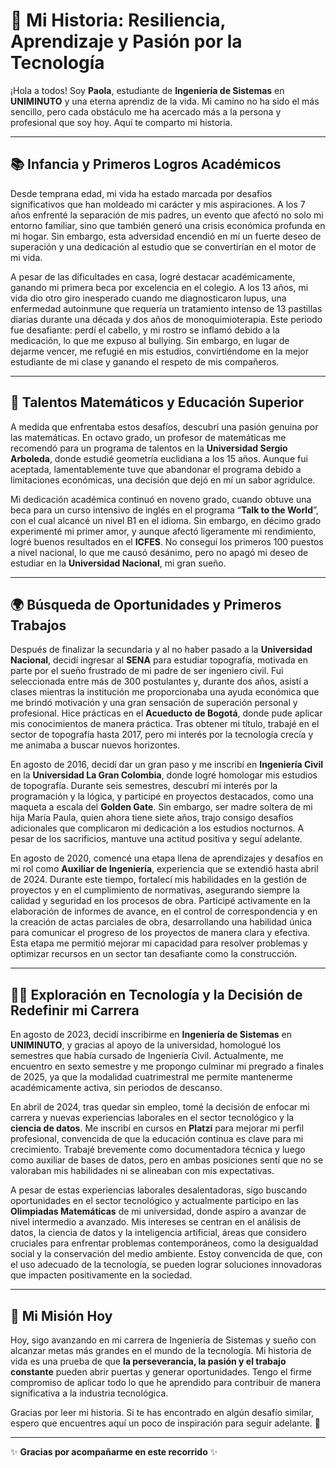


# 🌟 Mi Historia: Resiliencia, Aprendizaje y Pasión por la Tecnología

¡Hola a todos! Soy **Paola**, estudiante de **Ingeniería de Sistemas** en **UNIMINUTO** y una eterna aprendiz de la vida. Mi camino no ha sido el más sencillo, pero cada obstáculo me ha acercado más a la persona y profesional que soy hoy. Aquí te comparto mi historia.

---

## 📚 Infancia y Primeros Logros Académicos

Desde temprana edad, mi vida ha estado marcada por desafíos significativos que han moldeado mi carácter y mis aspiraciones. A los 7 años enfrenté la separación de mis padres, un evento que afectó no solo mi entorno familiar, sino que también generó una crisis económica profunda en mi hogar. Sin embargo, esta adversidad encendió en mí un fuerte deseo de superación y una dedicación al estudio que se convertirían en el motor de mi vida.

A pesar de las dificultades en casa, logré destacar académicamente, ganando mi primera beca por excelencia en el colegio. A los 13 años, mi vida dio otro giro inesperado cuando me diagnosticaron lupus, una enfermedad autoinmune que requería un tratamiento intenso de 13 pastillas diarias durante una década y dos años de monoquimioterapia. Este periodo fue desafiante: perdí el cabello, y mi rostro se inflamó debido a la medicación, lo que me expuso al bullying. Sin embargo, en lugar de dejarme vencer, me refugié en mis estudios, convirtiéndome en la mejor estudiante de mi clase y ganando el respeto de mis compañeros.

---

## 🧬 Talentos Matemáticos y Educación Superior

A medida que enfrentaba estos desafíos, descubrí una pasión genuina por las matemáticas. En octavo grado, un profesor de matemáticas me recomendó para un programa de talentos en la **Universidad Sergio Arboleda**, donde estudié geometría euclidiana a los 15 años. Aunque fui aceptada, lamentablemente tuve que abandonar el programa debido a limitaciones económicas, una decisión que dejó en mí un sabor agridulce.

Mi dedicación académica continuó en noveno grado, cuando obtuve una beca para un curso intensivo de inglés en el programa “**Talk to the World**”, con el cual alcancé un nivel B1 en el idioma. Sin embargo, en décimo grado experimenté mi primer amor, y aunque afectó ligeramente mi rendimiento, logré buenos resultados en el **ICFES**. No conseguí los primeros 100 puestos a nivel nacional, lo que me causó desánimo, pero no apagó mi deseo de estudiar en la **Universidad Nacional**, mi gran sueño.

---

## 🌍 Búsqueda de Oportunidades y Primeros Trabajos

Después de finalizar la secundaria y al no haber pasado a la **Universidad Nacional**, decidí ingresar al **SENA** para estudiar topografía, motivada en parte por el sueño frustrado de mi padre de ser ingeniero civil. Fui seleccionada entre más de 300 postulantes y, durante dos años, asistí a clases mientras la institución me proporcionaba una ayuda económica que me brindó motivación y una gran sensación de superación personal y profesional. Hice prácticas en el **Acueducto de Bogotá**, donde pude aplicar mis conocimientos de manera práctica. Tras obtener mi título, trabajé en el sector de topografía hasta 2017, pero mi interés por la tecnología crecía y me animaba a buscar nuevos horizontes.

En agosto de 2016, decidí dar un gran paso y me inscribí en **Ingeniería Civil** en la **Universidad La Gran Colombia**, donde logré homologar mis estudios de topografía. Durante seis semestres, descubrí mi interés por la programación y la lógica, y participé en proyectos destacados, como una maqueta a escala del **Golden Gate**. Sin embargo, ser madre soltera de mi hija María Paula, quien ahora tiene siete años, trajo consigo desafíos adicionales que complicaron mi dedicación a los estudios nocturnos. A pesar de los sacrificios, mantuve una actitud positiva y seguí adelante.

En agosto de 2020, comencé una etapa llena de aprendizajes y desafíos en mi rol como **Auxiliar de Ingeniería**, experiencia que se extendió hasta abril de 2024. Durante este tiempo, fortalecí mis habilidades en la gestión de proyectos y en el cumplimiento de normativas, asegurando siempre la calidad y seguridad en los procesos de obra. Participé activamente en la elaboración de informes de avance, en el control de correspondencia y en la creación de actas parciales de obra, desarrollando una habilidad única para comunicar el progreso de los proyectos de manera clara y efectiva. Esta etapa me permitió mejorar mi capacidad para resolver problemas y optimizar recursos en un sector tan desafiante como la construcción.

---

## 👩‍💻 Exploración en Tecnología y la Decisión de Redefinir mi Carrera

En agosto de 2023, decidí inscribirme en **Ingeniería de Sistemas** en **UNIMINUTO**, y gracias al apoyo de la universidad, homologué los semestres que había cursado de Ingeniería Civil. Actualmente, me encuentro en sexto semestre y me propongo culminar mi pregrado a finales de 2025, ya que la modalidad cuatrimestral me permite mantenerme académicamente activa, sin periodos de descanso.

En abril de 2024, tras quedar sin empleo, tomé la decisión de enfocar mi carrera y nuevas experiencias laborales en el sector tecnológico y la **ciencia de datos**. Me inscribí en cursos en **Platzi** para mejorar mi perfil profesional, convencida de que la educación continua es clave para mi crecimiento. Trabajé brevemente como documentadora técnica y luego como auxiliar de bases de datos, pero en ambas posiciones sentí que no se valoraban mis habilidades ni se alineaban con mis expectativas.

A pesar de estas experiencias laborales desalentadoras, sigo buscando oportunidades en el sector tecnológico y actualmente participo en las **Olimpiadas Matemáticas** de mi universidad, donde aspiro a avanzar de nivel intermedio a avanzado. Mis intereses se centran en el análisis de datos, la ciencia de datos y la inteligencia artificial, áreas que considero cruciales para enfrentar problemas contemporáneos, como la desigualdad social y la conservación del medio ambiente. Estoy convencida de que, con el uso adecuado de la tecnología, se pueden lograr soluciones innovadoras que impacten positivamente en la sociedad.

---

## 🚀 Mi Misión Hoy

Hoy, sigo avanzando en mi carrera de Ingeniería de Sistemas y sueño con alcanzar metas más grandes en el mundo de la tecnología. Mi historia de vida es una prueba de que **la perseverancia, la pasión y el trabajo constante** pueden abrir puertas y generar oportunidades. Tengo el firme compromiso de aplicar todo lo que he aprendido para contribuir de manera significativa a la industria tecnológica.

Gracias por leer mi historia. Si te has encontrado en algún desafío similar, espero que encuentres aquí un poco de inspiración para seguir adelante. 🙌 

---

✨ **Gracias por acompañarme en este recorrido** ✨




